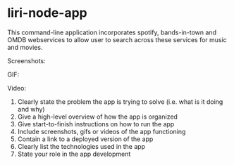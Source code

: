 # liri-node-app

This command-line application incorporates spotify, bands-in-town and OMDB webservices to allow user to search across these services for music and movies.

Screenshots:

GIF:

Video:


1. Clearly state the problem the app is trying to solve (i.e. what is it doing and why)
2. Give a high-level overview of how the app is organized
3. Give start-to-finish instructions on how to run the app
4. Include screenshots, gifs or videos of the app functioning
5. Contain a link to a deployed version of the app
6. Clearly list the technologies used in the app
7. State your role in the app development


